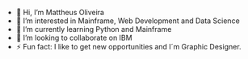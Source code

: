 - 👋 Hi, I’m Mattheus Oliveira
- 👀 I’m interested in Mainframe, Web Development and Data Science
- 🌱 I’m currently learning Python and Mainframe
- 💞️ I’m looking to collaborate on IBM
- ⚡ Fun fact: I like to get new opportunities and I´m Graphic Designer.

<!---
MattheusZzOS/MattheusZzOS is a ✨ special ✨ repository because its `README.md` (this file) appears on your GitHub profile.
You can click the Preview link to take a look at your changes.
--->

